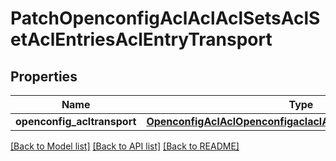 # PatchOpenconfigAclAclAclSetsAclSetAclEntriesAclEntryTransport

## Properties
Name | Type | Description | Notes
------------ | ------------- | ------------- | -------------
**openconfig_acltransport** | [**OpenconfigAclAclOpenconfigaclaclAclsetsAclentriesTransport**](OpenconfigAclAclOpenconfigaclaclAclsetsAclentriesTransport.md) |  | [optional] 

[[Back to Model list]](../README.md#documentation-for-models) [[Back to API list]](../README.md#documentation-for-api-endpoints) [[Back to README]](../README.md)


